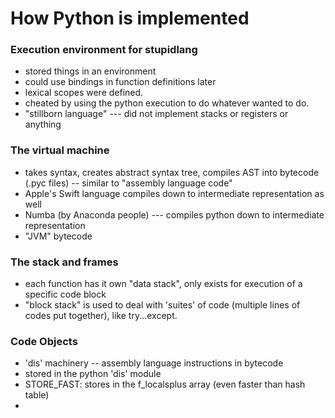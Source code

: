 # How Python is implemented

### Execution environment for stupidlang
- stored things in an environment
- could use bindings in function definitions later
- lexical scopes were defined.
- cheated by using the python execution to do whatever wanted to do.
- "stillborn language" --- did not implement stacks or registers or anything

### The virtual machine
- takes syntax, creates abstract syntax tree, compiles AST into bytecode (.pyc files) -- similar to "assembly language code"
- Apple's Swift language compiles down to intermediate representation as well
- Numba (by Anaconda people) --- compiles python down to intermediate representation
- "JVM" bytecode

### The stack and frames
- each function has it own "data stack", only exists for execution of a specific code block
- "block stack" is used to deal with 'suites' of code (multiple lines of codes put together), like try...except.

### Code Objects
- 'dis' machinery -- assembly language instructions in bytecode
- stored in the python 'dis' module
- STORE_FAST: stores in the f_localsplus array (even faster than hash table)
- 
